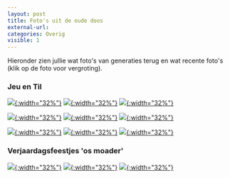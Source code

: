```yaml
---
layout: post
title: Foto's uit de oude doos
external-url:
categories: Overig
visible: 1
---
```


Hieronder zien jullie wat foto's van generaties terug en wat recente foto's (klik op de foto voor vergroting).

### Jeu en Til
[![](/assets/fotodoos/opa-oma-van-den-broek-1960-small.jpg){:width="32%"}](/assets/fotodoos/opa-oma-van-den-broek-1960-small.jpg)
[![](/assets/fotodoos/opa-oma-van-den-broek-met-kinderen-1960-small.jpg){:width="32%"}](/assets/fotodoos/opa-oma-van-den-broek-met-kinderen-1960-small.jpg)
[![](/assets/fotodoos/voor-het-ouderlijk-huis-met-2-konijnen-small.jpg){:width="32%"}](/assets/fotodoos/voor-het-ouderlijk-huis-met-2-konijnen-small.jpg)

[![](/assets/fotodoos/tante-til-pasfoto-1931-small.jpg){:width="32%"}](/assets/fotodoos/tante-til-pasfoto-1931-small.jpg)
[![](/assets/fotodoos/tante-til-met-stropdas-1940-small.jpg){:width="32%"}](/assets/fotodoos/tante-til-met-stropdas-1940-small.jpg)
[![](/assets/fotodoos/tante-til-tante-to-1927-small.jpg){:width="32%"}](/assets/fotodoos/tante-til-tante-to-1927-small.jpg)

[![](/assets/fotodoos/jeu-en-til-trouwen-small.jpg){:width="32%"}](/assets/fotodoos/jeu-en-til-trouwen-small.jpg)
[![](/assets/fotodoos/familie-verhaegh-1970-small.jpg){:width="32%"}](/assets/fotodoos/familie-verhaegh-1970-small.jpg)
[![](/assets/fotodoos/ome-jeu-tante-til-1965-small.jpg){:width="32%"}](/assets/fotodoos/ome-jeu-tante-til-1965-small.jpg)


### Verjaardagsfeestjes 'os moader'
[![](/assets/fotodoos/oma-80-jaar-circus.jpg){:width="32%"}](/assets/fotodoos/oma-80-jaar-circus.jpg)
[![](/assets/fotodoos/feest-oma-85-jaar-toneelstukje.jpg){:width="32%"}](/assets/fotodoos/feest-oma-85-jaar-toneelstukje.jpg)
[![](/assets/fotodoos/feest-oma-2003-2-small.jpg){:width="32%"}](/assets/fotodoos/feest-oma-2003-2-small.jpg)
